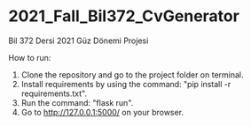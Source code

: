 # 2021_Fall_Bil372_CvGenerator
Bil 372 Dersi 2021 Güz Dönemi Projesi

How to run:
1. Clone the repository and go to the project folder on terminal.
2. Install requirements by using the command: "pip install -r requirements.txt".
3. Run the command: "flask run".
4. Go to http://127.0.0.1:5000/ on your browser.
